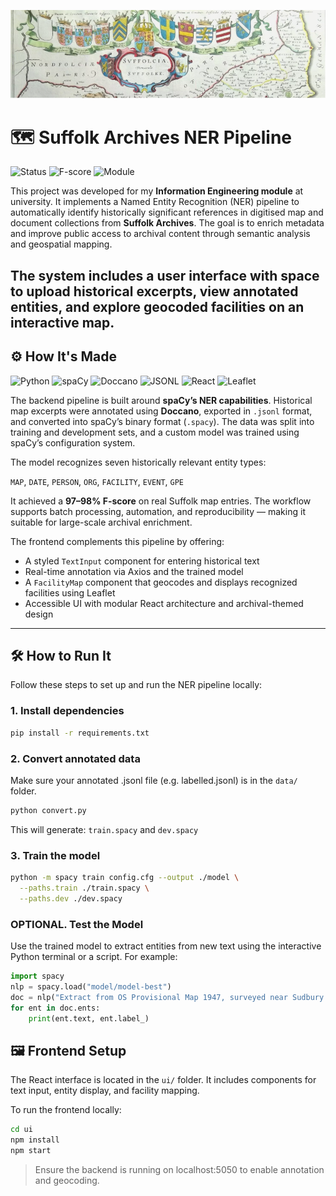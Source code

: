 ![Suffolk Archives Banner](./assets/banner.png)

# 🗺️ Suffolk Archives NER Pipeline

![Status](https://img.shields.io/badge/Status-In_Progress-yellow)
![F-score](https://img.shields.io/badge/F--score-97%25-success)
![Module](https://img.shields.io/badge/Module-Information_Engineering-purple)

This project was developed for my **Information Engineering module** at university. It implements a Named Entity Recognition (NER) pipeline to automatically identify historically significant references in digitised map and document collections from **Suffolk Archives**. The goal is to enrich metadata and improve public access to archival content through semantic analysis and geospatial mapping.

The system includes a user interface with space to upload historical excerpts, view annotated entities, and explore geocoded facilities on an interactive map.
---

## ⚙️ How It's Made

![Python](https://img.shields.io/badge/Python-3.10-blue?logo=python)
![spaCy](https://img.shields.io/badge/spaCy-NLP-green?logo=spacy)
![Doccano](https://img.shields.io/badge/Doccano-Annotation-orange?logo=data:image/svg+xml;base64,...)
![JSONL](https://img.shields.io/badge/Data-JSONL-lightgrey)
![React](https://img.shields.io/badge/React-Frontend-blue?logo=react)
![Leaflet](https://img.shields.io/badge/Leaflet-Map-green?logo=leaflet)

The backend pipeline is built around **spaCy’s NER capabilities**. Historical map excerpts were annotated using **Doccano**, exported in `.jsonl` format, and converted into spaCy’s binary format (`.spacy`). The data was split into training and development sets, and a custom model was trained using spaCy’s configuration system.

The model recognizes seven historically relevant entity types:

 `MAP`, `DATE`, `PERSON`, `ORG`, `FACILITY`, `EVENT`, `GPE`


It achieved a **97–98% F-score** on real Suffolk map entries. The workflow supports batch processing, automation, and reproducibility — making it suitable for large-scale archival enrichment.

The frontend complements this pipeline by offering:
- A styled `TextInput` component for entering historical text
- Real-time annotation via Axios and the trained model
- A `FacilityMap` component that geocodes and displays recognized facilities using Leaflet
- Accessible UI with modular React architecture and archival-themed design

---

## 🛠️ How to Run It

Follow these steps to set up and run the NER pipeline locally:

### 1️. Install dependencies

```bash
pip install -r requirements.txt
```

### 2️. Convert annotated data

Make sure your annotated .jsonl file (e.g. labelled.jsonl) is in the `data/` folder.

```bash
python convert.py
```

This will generate:
`train.spacy` and `dev.spacy`

### 3️. Train the model

```bash
python -m spacy train config.cfg --output ./model \
  --paths.train ./train.spacy \
  --paths.dev ./dev.spacy
```

### OPTIONAL. Test the Model

Use the trained model to extract entities from new text using the interactive Python terminal or a script. For example:

```python
import spacy
nlp = spacy.load("model/model-best")
doc = nlp("Extract from OS Provisional Map 1947, surveyed near Sudbury in 1911. Includes landmarks such as River Deben. Referenced in Suffolk Archives dated 13 March 1911. Thomas Elwood documented the cholera outbreak affecting the region.")
for ent in doc.ents:
    print(ent.text, ent.label_)
```

## 🖼️ Frontend Setup
The React interface is located in the `ui/` folder. It includes components for text input, entity display, and facility mapping.

To run the frontend locally:
```bash
cd ui
npm install
npm start
```

> Ensure the backend is running on localhost:5050 to enable annotation and geocoding.